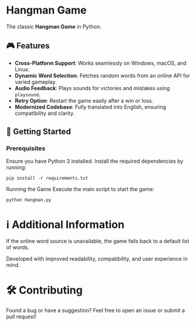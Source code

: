 # Hangman Game

The classic **Hangman Game** in Python.

## 🎮 Features

- **Cross-Platform Support**: Works seamlessly on Windows, macOS, and Linux.
- **Dynamic Word Selection**: Fetches random words from an online API for varied gameplay.
- **Audio Feedback**: Plays sounds for victories and mistakes using `playsound`.
- **Retry Option**: Restart the game easily after a win or loss.
- **Modernized Codebase**: Fully translated into English, ensuring compatibility and clarity.

## 🚀 Getting Started

### Prerequisites

Ensure you have Python 3 installed. Install the required dependencies by running:

```pip install -r requirements.txt```

Running the Game
Execute the main script to start the game:

```python Hangman.py```

# ℹ️ Additional Information

If the online word source is unavailable, the game falls back to a default list of words.

Developed with improved readability, compatibility, and user experience in mind.

# 🛠️ Contributing
Found a bug or have a suggestion? Feel free to open an issue or submit a pull request!

